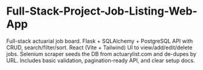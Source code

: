 # Full-Stack-Project-Job-Listing-Web-App
Full-stack actuarial job board. Flask + SQLAlchemy + PostgreSQL API with CRUD, search/filter/sort. React (Vite + Tailwind) UI to view/add/edit/delete jobs. Selenium scraper seeds the DB from actuarylist.com and de-dupes by URL. Includes basic validation, pagination-ready API, and clear setup docs.
